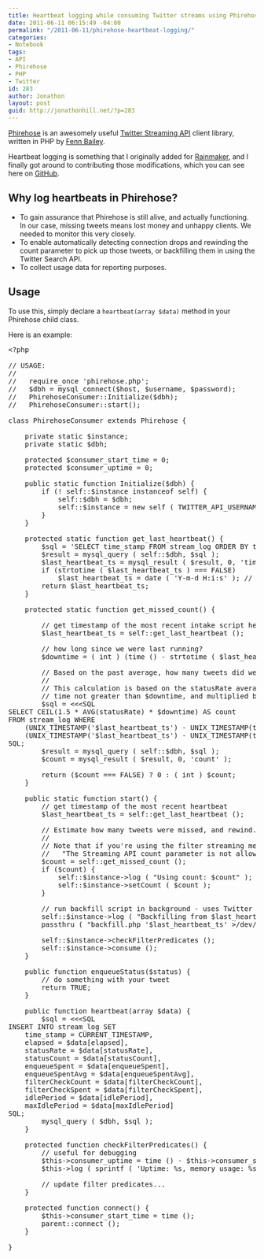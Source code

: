 ```yaml
---
title: Heartbeat logging while consuming Twitter streams using Phirehose
date: 2011-06-11 06:15:49 -04:00
permalink: "/2011-06-11/phirehose-heartbeat-logging/"
categories:
- Notebook
tags:
- API
- Phirehose
- PHP
- Twitter
id: 283
author: Jonathon
layout: post
guid: http://jonathonhill.net/?p=283
---
```


<a href="http://github.com/fennb/phirehose" target="_blank">Phirehose</a> is an awesomely useful <a href="http://dev.twitter.com/pages/streaming_api" target="_blank">Twitter Streaming API</a> client library, written in PHP by <a href="http://github.com/fennb" target="_blank">Fenn Bailey</a>.

Heartbeat logging is something that I originally added for <a href="http://rainmakerapp.com" target="_blank">Rainmaker</a>, and I finally got around to contributing those modifications, which you can see here on <a href="https://github.com/fennb/phirehose/commit/7118ca973f67998a72a303497f6f6a6ced1099b8" target="_blank">GitHub</a>.

## Why log heartbeats in Phirehose?

  * To gain assurance that Phirehose is still alive, and actually functioning. In our case, missing tweets means lost money and unhappy clients. We needed to monitor this very closely.
  * To enable automatically detecting connection drops and rewinding the count parameter to pick up those tweets, or backfilling them in using the Twitter Search API.
  * To collect usage data for reporting purposes.

## Usage

To use this, simply declare a `heartbeat(array $data)` method in your Phirehose child class.<!--more-->

Here is an example:

<pre>&lt;?php

// USAGE:
//
//   require_once 'phirehose.php';
//   $dbh = mysql_connect($host, $username, $password);
//   PhirehoseConsumer::Initialize($dbh);
//   PhirehoseConsumer::start();

class PhirehoseConsumer extends Phirehose {

	private static $instance;
	private static $dbh;

	protected $consumer_start_time = 0;
	protected $consumer_uptime = 0;

	public static function Initialize($dbh) {
		if (! self::$instance instanceof self) {
			self::$dbh = $dbh;
			self::$instance = new self ( TWITTER_API_USERNAME, TWITTER_API_PASSWORD, Phirehose::METHOD_FILTER );
		}
	}

	protected static function get_last_heartbeat() {
		$sql = 'SELECT time_stamp FROM stream_log ORDER BY time_stamp DESC LIMIT 1';
		$result = mysql_query ( self::$dbh, $sql );
		$last_heartbeat_ts = mysql_result ( $result, 0, 'time_stamp' );
		if (strtotime ( $last_heartbeat_ts ) === FALSE)
			$last_heartbeat_ts = date ( 'Y-m-d H:i:s' ); // default to now
		return $last_heartbeat_ts;
	}

	protected static function get_missed_count() {

		// get timestamp of the most recent intake script heartbeat
		$last_heartbeat_ts = self::get_last_heartbeat ();

		// how long since we were last running?
		$downtime = ( int ) (time () - strtotime ( $last_heartbeat_ts ));

		// Based on the past average, how many tweets did we probably miss?
		//
		// This calculation is based on the statusRate averaged over a period of
		// time not greater than $downtime, and multiplied by a 1.5x fudge factor.
		$sql = &lt;&lt;&lt;SQL
SELECT CEIL(1.5 * AVG(statusRate) * $downtime) AS count
FROM stream_log WHERE
    (UNIX_TIMESTAMP('$last_heartbeat_ts') - UNIX_TIMESTAMP(time_stamp) &gt; 0) AND
    (UNIX_TIMESTAMP('$last_heartbeat_ts') - UNIX_TIMESTAMP(time_stamp) &gt; 0) &lt;= $downtime
SQL;
		$result = mysql_query ( self::$dbh, $sql );
		$count = mysql_result ( $result, 0, 'count' );

		return ($count === FALSE) ? 0 : ( int ) $count;
	}

	public static function start() {
		// get timestamp of the most recent heartbeat
		$last_heartbeat_ts = self::get_last_heartbeat ();

		// Estimate how many tweets were missed, and rewind.
		//
		// Note that if you're using the filter streaming method, this will fail with the following error:
		//   "The Streaming API count parameter is not allowed in role statusDefaultFiltered."
		$count = self::get_missed_count ();
		if ($count) {
			self::$instance-&gt;log ( "Using count: $count" );
			self::$instance-&gt;setCount ( $count );
		}

		// run backfill script in background - uses Twitter Search API
		self::$instance-&gt;log ( "Backfilling from $last_heartbeat_ts" );
		passthru ( "backfill.php '$last_heartbeat_ts' &gt;/dev/null &" );

		self::$instance-&gt;checkFilterPredicates ();
		self::$instance-&gt;consume ();
	}

	public function enqueueStatus($status) {
		// do something with your tweet
		return TRUE;
	}

	public function heartbeat(array $data) {
		$sql = &lt;&lt;&lt;SQL
INSERT INTO stream_log SET
    time_stamp = CURRENT_TIMESTAMP,
    elapsed = $data[elapsed],
    statusRate = $data[statusRate],
    statusCount = $data[statusCount],
    enqueueSpent = $data[enqueueSpent],
    enqueueSpentAvg = $data[enqueueSpentAvg],
    filterCheckCount = $data[filterCheckCount],
    filterCheckSpent = $data[filterCheckSpent],
    idlePeriod = $data[idlePeriod],
    maxIdlePeriod = $data[maxIdlePeriod]
SQL;
		mysql_query ( $dbh, $sql );
	}

	protected function checkFilterPredicates() {
		// useful for debugging
		$this-&gt;consumer_uptime = time () - $this-&gt;consumer_start_time;
		$this-&gt;log ( sprintf ( 'Uptime: %s, memory usage: %skb', $this-&gt;consumer_uptime, number_format ( memory_get_usage () / 1024, 0 ) ) );

		// update filter predicates...
	}

	protected function connect() {
		$this-&gt;consumer_start_time = time ();
		parent::connect ();
	}

}</pre>